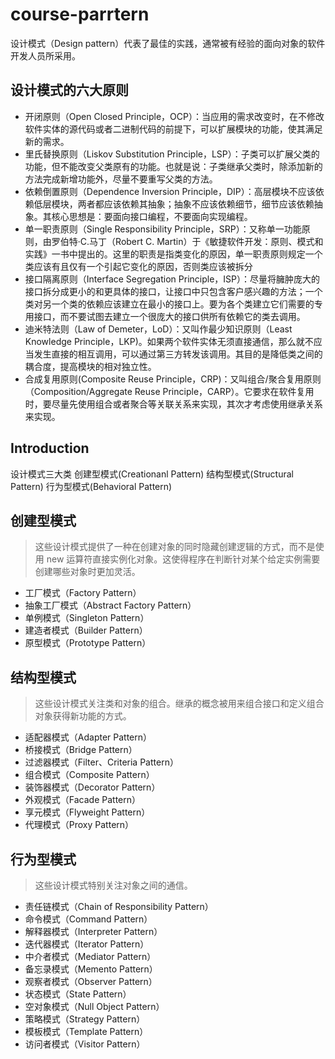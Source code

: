 # course-parrtern
设计模式（Design pattern）代表了最佳的实践，通常被有经验的面向对象的软件开发人员所采用。
## 设计模式的六大原则
* 开闭原则（Open Closed Principle，OCP）：当应用的需求改变时，在不修改软件实体的源代码或者二进制代码的前提下，可以扩展模块的功能，使其满足新的需求。
* 里氏替换原则（Liskov Substitution Principle，LSP）：子类可以扩展父类的功能，但不能改变父类原有的功能。也就是说：子类继承父类时，除添加新的方法完成新增功能外，尽量不要重写父类的方法。
* 依赖倒置原则（Dependence Inversion Principle，DIP）：高层模块不应该依赖低层模块，两者都应该依赖其抽象；抽象不应该依赖细节，细节应该依赖抽象。其核心思想是：要面向接口编程，不要面向实现编程。
* 单一职责原则（Single Responsibility Principle，SRP）：又称单一功能原则，由罗伯特·C.马丁（Robert C. Martin）于《敏捷软件开发：原则、模式和实践》一书中提出的。这里的职责是指类变化的原因，单一职责原则规定一个类应该有且仅有一个引起它变化的原因，否则类应该被拆分
* 接口隔离原则（Interface Segregation Principle，ISP）：尽量将臃肿庞大的接口拆分成更小的和更具体的接口，让接口中只包含客户感兴趣的方法；一个类对另一个类的依赖应该建立在最小的接口上。要为各个类建立它们需要的专用接口，而不要试图去建立一个很庞大的接口供所有依赖它的类去调用。
* 迪米特法则（Law of Demeter，LoD）：又叫作最少知识原则（Least Knowledge Principle，LKP)。如果两个软件实体无须直接通信，那么就不应当发生直接的相互调用，可以通过第三方转发该调用。其目的是降低类之间的耦合度，提高模块的相对独立性。
* 合成复用原则(Composite Reuse Principle，CRP)：又叫组合/聚合复用原则（Composition/Aggregate Reuse Principle，CARP）。它要求在软件复用时，要尽量先使用组合或者聚合等关联关系来实现，其次才考虑使用继承关系来实现。

## Introduction
设计模式三大类
创建型模式(Creationanl Pattern)
结构型模式(Structural Pattern)
行为型模式(Behavioral  Pattern)


创建型模式
-
>这些设计模式提供了一种在创建对象的同时隐藏创建逻辑的方式，而不是使用 new 运算符直接实例化对象。这使得程序在判断针对某个给定实例需要创建哪些对象时更加灵活。

* 工厂模式（Factory Pattern）
* 抽象工厂模式（Abstract Factory Pattern）
* 单例模式（Singleton Pattern）
* 建造者模式（Builder Pattern）
* 原型模式（Prototype Pattern）

结构型模式
-
>这些设计模式关注类和对象的组合。继承的概念被用来组合接口和定义组合对象获得新功能的方式。

* 适配器模式（Adapter Pattern）
* 桥接模式（Bridge Pattern）
* 过滤器模式（Filter、Criteria Pattern）
* 组合模式（Composite Pattern）
* 装饰器模式（Decorator Pattern）
* 外观模式（Facade Pattern）
* 享元模式（Flyweight Pattern）
* 代理模式（Proxy Pattern）

行为型模式
-
>这些设计模式特别关注对象之间的通信。	

* 责任链模式（Chain of Responsibility Pattern）
* 命令模式（Command Pattern）
* 解释器模式（Interpreter Pattern）
* 迭代器模式（Iterator Pattern）
* 中介者模式（Mediator Pattern）
* 备忘录模式（Memento Pattern）
* 观察者模式（Observer Pattern）
* 状态模式（State Pattern）
* 空对象模式（Null Object Pattern）
* 策略模式（Strategy Pattern）
* 模板模式（Template Pattern）
* 访问者模式（Visitor Pattern）

